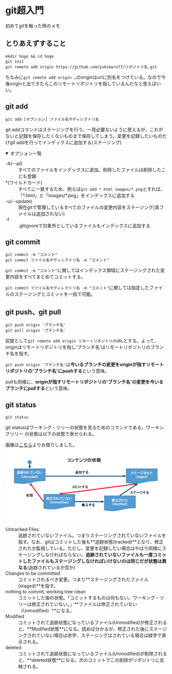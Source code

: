# git超入門

初めてgitを触った時のメモ

## とりあえずすること

```
mkdir hoge && cd hoge
git init
git remote add origin https://github.com/yukimaru77/リポジトリ名.git
```
ちなみに`git remote add origin …`のoriginはurlに別名をつけている。なので今後originと出てきたらこのリモートリポジトリを指しているんだなと思えばいい。
## git add

```
git add [オプション] ファイル名やディレクトリ名
```
git addコマンドはステージングを行う。一見必要ないように思えるが、これがないと記録を保存したくないものまで保存してしまう。変更を記録したいものだけgit addを行ってインデックスに追加する(ステージング)
<details open>
<summary>オプション一覧</summary>
<dl>
  <dt>-A(--all)</dt>
  <dd>すべてのファイルをインデックスに追加。削除したファイルは削除したことも登録</dd>
  <dt>*(ワイルドカード)</dt>
  <dd>すべてに一致するため、例えば<code>git add *.html images/*.png</code>とすれば、「*.html」と「images/*.png」をインデックスに追加する</dd>
  <dt>-u(--update)</dt>
  <dd>現在gitで管理しているすべてのファイルの変更内容をステージング(真ファイルは追加されない)</dd>
  <dt>-f</dt>
  <dd>.gitignoreで対象外としているファイルもインデックスに追加する</dd>
</dl>
</details>

## git commit

```
git commit -m "コメント"
git commit ファイル名やディレクトリ名 -m "コメント"
```
`git commit -m "コメント"`に関してはインデックス領域にステージングされた変更内容をすべてまとめてコミットする。

`git commit ファイル名やディレクトリ名 -m "コメント"`に関しては指定したファイルのステージングとコミットを一括で可能。

## git push、git pull

```
git push origin 'ブランチ名'
git pull origin 'ブランチ名'
```
前提として`git remote add origin リモートリポジトリのURL`とする。よって、originはリモートリポジトリを指し'ブランチ名'はリモートリポジトリのブランチ名を指す。

`git push origin 'ブランチ名'`は**今いるブランチの変更をoriginが指すリモートリポジトリの'ブランチ名'にpushする**という意味。

pullも同様に、**originが指すリモートリポジトリの'ブランチ名'の変更を今いるブランチにpullする**という意味。

## git status

```
git status
```

git statusはワーキング・ツリーの状態を見るためのコマンドである。ワーキングツリー
の状態は以下の状態で表せられる。

画像は[こちら](https://eng-entrance.com/git-status)よりお借りしました。
![](./status-1.png)
<dl>
  <dt>Untracked Files:</dt>
  <dd>追跡されていないファイル。つまりステージングされていないファイルを指す。なお、gitはコミットした後も**追跡状態(tracked)**となり、修正されたか監視している。ただし、変更を記録したい場合はやはり同様にステージングしなければならない。<strong>追跡されていないファイルも一度コミットしたファイルもステージングしなければいけないのは同じだが状態は異なる</strong>(追跡されているか否か)</dd>
  <dt>Changes to be committed</dt>
  <dd>コミットされるべき変更。つまり**ステージングされたファイル(staged)**を指す。</dd>
  <dt>nothing to commit, working tree clean</dt>
  <dd>コミットした後の状態。「コミットするものは何もない。ワーキング・ツリーは修正されていない。」**ファイルは修正されていない（Unmodified）**になる。</dd>
  <dt>Modified</dt>
  <dd>コミットされて追跡状態になっているファイル(Unmodified)が修正されると、**Modified状態**になる。読めば分かるが、修正された後にステージングされていない場合は赤字、ステージングはされている場合は緑字で表示される。</dd>
  <dt>deleted</dt>
  <dd>コミットされて追跡状態になっているファイル(Unmodified)が削除されると、**deleted状態**になる。次のコミットでこの削除がリポジトリに反映される。</dd>
</dl>